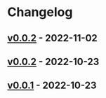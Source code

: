 # Changelog

## [v0.0.2](https://github.com/tsuzu/kachtomize/compare/v0.0.1...v0.0.2) - 2022-11-02

## [v0.0.2](https://github.com/tsuzu/kachtomize/compare/v0.0.1...v0.0.2) - 2022-10-23

## [v0.0.1](https://github.com/tsuzu/kachtomize/commits/v0.0.1) - 2022-10-23
